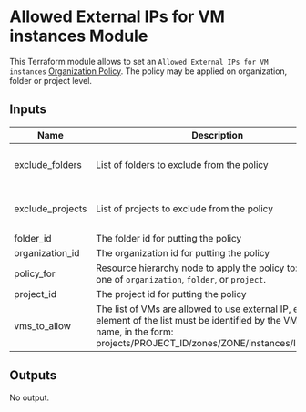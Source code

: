 # Allowed External IPs for VM instances Module

This Terraform module allows to set an `Allowed External IPs for VM instances` [Organization Policy](https://cloud.google.com/resource-manager/docs/organization-policy/org-policy-constraints). The policy may be applied on organization, folder or project level.

<!-- BEGINNING OF PRE-COMMIT-TERRAFORM DOCS HOOK -->
## Inputs

| Name | Description | Type | Default | Required |
|------|-------------|------|---------|:--------:|
| exclude\_folders | List of folders to exclude from the policy | `list(string)` | <pre>[<br>  ""<br>]</pre> | no |
| exclude\_projects | List of projects to exclude from the policy | `list(string)` | <pre>[<br>  ""<br>]</pre> | no |
| folder\_id | The folder id for putting the policy | `string` | `null` | no |
| organization\_id | The organization id for putting the policy | `string` | `null` | no |
| policy\_for | Resource hierarchy node to apply the policy to: can be one of `organization`, `folder`, or `project`. | `string` | n/a | yes |
| project\_id | The project id for putting the policy | `string` | `null` | no |
| vms\_to\_allow | The list of VMs are allowed to use external IP, every element of the list must be identified by the VM instance name, in the form: projects/PROJECT\_ID/zones/ZONE/instances/INSTANCE | `list(string)` | `[]` | no |

## Outputs

No output.

<!-- END OF PRE-COMMIT-TERRAFORM DOCS HOOK -->

